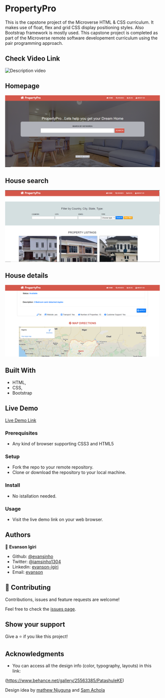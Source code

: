 # PropertyPro
This is the capstone project of the Microverse HTML & CSS curriculum. It makes use of float, flex and grid CSS display positioning styles. Also Bootstrap framework is mostly used. This capstone project is completed as part of the Microverse remote software developement curriculum using the pair programming approach.

## Check Video Link
![Description video](https://www.loom.com/share/7af723fb81f145c8ac8743f1dc816a77)

## Homepage
![screenshot](images/snapshot.PNG)
## House search
![screenshot](images/snapshot2.PNG)
## House details
![screenshot](images/snapshot3.PNG)

## Built With

- HTML,
- CSS,
- Bootstrap

## Live Demo

[Live Demo Link](https://raw.githack.com/evansinho/PropertyPro/propertypro/index.html)

### Prerequisites

- Any kind of browser supporting CSS3 and HTML5

### Setup

- Fork the repo to your remote repository.
- Clone or download the repository to your local machine.

### Install

- No istallation needed.

### Usage

- Visit the live demo link on your web browser.

## Authors

👤 **Evanson Igiri**

- Github: [@evansinho](https://github.com/evansinho)
- Twitter: [@iamsinho1304](https://twitter.com/iamsinho1304)
- Linkedin: [evanson-igiri](LinkedIn.com/in/evanson-igiri)
- Email: [evanson](mailto:igiri.evanson@gmail.com)

## 🤝 Contributing

Contributions, issues and feature requests are welcome!

Feel free to check the [issues page](https://github.com/evansinho/PropertyPro/issues).

## Show your support

Give a ⭐️ if you like this project!

## Acknowledgments

- You can access all the design info (color, typography, layouts) in this link:

 (https://www.behance.net/gallery/25563385/PatashuleKE)

Design idea by [mathew Njuguna](https://www.behance.net/mathewnjuguna) and 
[Sam Achola](https://www.behance.net/aweSam)
